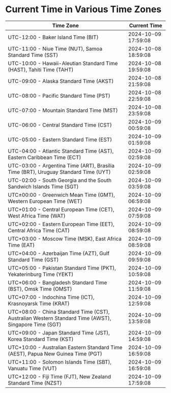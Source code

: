# Current Time in Various Time Zones

| Time Zone | Current Time |
|-----------|--------------|
| UTC-12:00 - Baker Island Time (BIT) | 2024-10-09 17:59:08 |
| UTC-11:00 - Niue Time (NUT), Samoa Standard Time (SST) | 2024-10-08 18:59:08 |
| UTC-10:00 - Hawaii-Aleutian Standard Time (HAST), Tahiti Time (TAHT) | 2024-10-08 19:59:08 |
| UTC-09:00 - Alaska Standard Time (AKST) | 2024-10-08 21:59:08 |
| UTC-08:00 - Pacific Standard Time (PST) | 2024-10-08 22:59:08 |
| UTC-07:00 - Mountain Standard Time (MST) | 2024-10-08 23:59:08 |
| UTC-06:00 - Central Standard Time (CST) | 2024-10-09 00:59:08 |
| UTC-05:00 - Eastern Standard Time (EST) | 2024-10-09 01:59:08 |
| UTC-04:00 - Atlantic Standard Time (AST), Eastern Caribbean Time (ECT) | 2024-10-09 02:59:08 |
| UTC-03:00 - Argentina Time (ART), Brasília Time (BRT), Uruguay Standard Time (UYT) | 2024-10-09 02:59:08 |
| UTC-02:00 - South Georgia and the South Sandwich Islands Time (SGT) | 2024-10-09 03:59:08 |
| UTC±00:00 - Greenwich Mean Time (GMT), Western European Time (WET) | 2024-10-09 06:59:08 |
| UTC+01:00 - Central European Time (CET), West Africa Time (WAT) | 2024-10-09 07:59:08 |
| UTC+02:00 - Eastern European Time (EET), Central Africa Time (CAT) | 2024-10-09 08:59:08 |
| UTC+03:00 - Moscow Time (MSK), East Africa Time (EAT) | 2024-10-09 08:59:08 |
| UTC+04:00 - Azerbaijan Time (AZT), Gulf Standard Time (GST) | 2024-10-09 09:59:08 |
| UTC+05:00 - Pakistan Standard Time (PKT), Yekaterinburg Time (YEKT) | 2024-10-09 10:59:08 |
| UTC+06:00 - Bangladesh Standard Time (BST), Omsk Time (OMST) | 2024-10-09 11:59:08 |
| UTC+07:00 - Indochina Time (ICT), Krasnoyarsk Time (KRAT) | 2024-10-09 12:59:08 |
| UTC+08:00 - China Standard Time (CST), Australian Western Standard Time (AWST), Singapore Time (SGT) | 2024-10-09 13:59:08 |
| UTC+09:00 - Japan Standard Time (JST), Korea Standard Time (KST) | 2024-10-09 14:59:08 |
| UTC+10:00 - Australian Eastern Standard Time (AEST), Papua New Guinea Time (PGT) | 2024-10-09 16:59:08 |
| UTC+11:00 - Solomon Islands Time (SBT), Vanuatu Time (VUT) | 2024-10-09 16:59:08 |
| UTC+12:00 - Fiji Time (FJT), New Zealand Standard Time (NZST) | 2024-10-09 17:59:08 |
